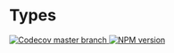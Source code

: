 # Types

<a href="https://codecov.io/gh/Fibre-App/Types">
	<img alt="Codecov master branch" src="https://img.shields.io/codecov/c/gh/fibre-app/types/master?label=CodeCov&logo=codecov">
</a>

<a href="https://www.npmjs.com/package/@fibre/types">
	<img alt="NPM version" src="https://img.shields.io/npm/v/@fibre/types?color=brightgreen&label=NPM&logo=npm">
</a>
